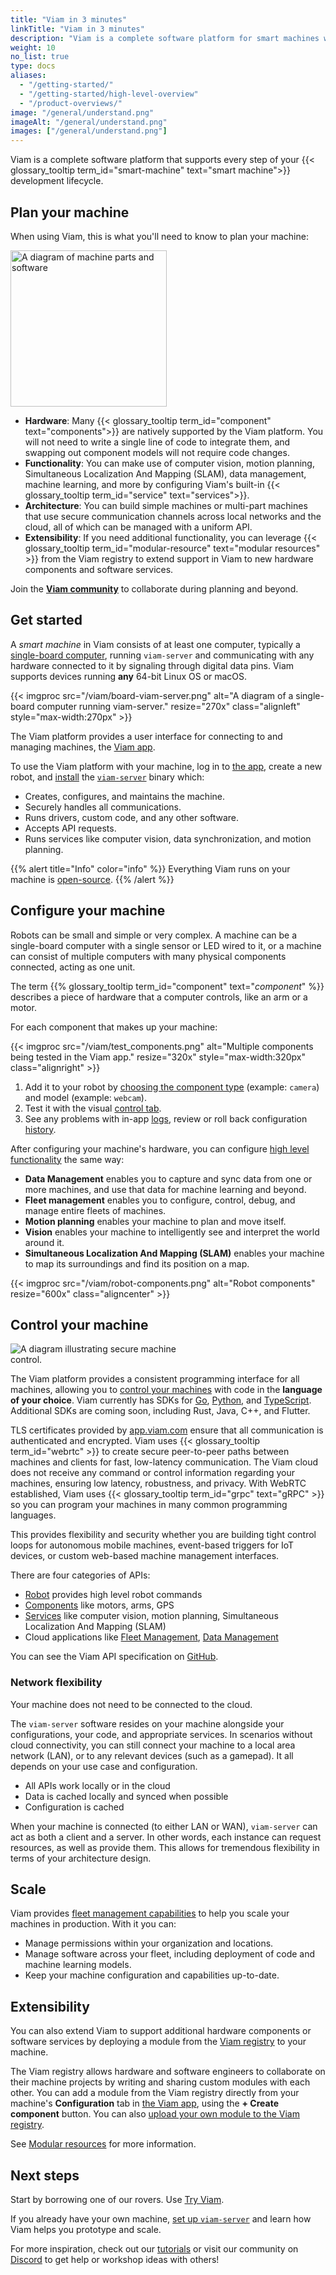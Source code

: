 ```yaml
---
title: "Viam in 3 minutes"
linkTitle: "Viam in 3 minutes"
description: "Viam is a complete software platform for smart machines which provides modular components and services for vision, motion, SLAM, ML, and data management."
weight: 10
no_list: true
type: docs
aliases:
  - "/getting-started/"
  - "/getting-started/high-level-overview"
  - "/product-overviews/"
image: "/general/understand.png"
imageAlt: "/general/understand.png"
images: ["/general/understand.png"]
---
```


Viam is a complete software platform that supports every step of your {{< glossary_tooltip term_id="smart-machine" text="smart machine">}} development lifecycle.

## Plan your machine

When using Viam, this is what you'll need to know to plan your machine:

<img src="https://assets-global.website-files.com/62fba5686b6d47fe2a1ed2a6/633d91b848050946efcf0690_viam-overview-illustrations-build.svg" alt="A diagram of machine parts and software" class="alignright" style="width:250px;"></img>

- **Hardware**:
  Many {{< glossary_tooltip term_id="component" text="components">}} are natively supported by the Viam platform.
  You will not need to write a single line of code to integrate them, and swapping out component models will not require code changes.
- **Functionality**:
  You can make use of computer vision, motion planning, Simultaneous Localization And Mapping (SLAM), data management, machine learning, and more by configuring Viam's built-in {{< glossary_tooltip term_id="service" text="services">}}.
- **Architecture**:
  You can build simple machines or multi-part machines that use secure communication channels across local networks and the cloud, all of which can be managed with a uniform API.
- **Extensibility**: If you need additional functionality, you can leverage {{< glossary_tooltip term_id="modular-resource" text="modular resources" >}} from the Viam registry to extend support in Viam to new hardware components and software services.

Join the [**Viam community**](https://discord.gg/viam) to collaborate during planning and beyond.

## Get started

A _smart machine_ in Viam consists of at least one computer, typically a [single-board computer](/installation/), running `viam-server` and communicating with any hardware connected to it by signaling through digital data pins.
Viam supports devices running **any** 64-bit Linux OS or macOS.

{{< imgproc src="/viam/board-viam-server.png" alt="A diagram of a single-board computer running viam-server." resize="270x" class="alignleft" style="max-width:270px" >}}

The Viam platform provides a user interface for connecting to and managing machines, the [Viam app](https://app.viam.com/).

To use the Viam platform with your machine, log in to [the app](https://app.viam.com/), create a new robot, and [install](/installation/) the [`viam-server`](https://github.com/viamrobotics/rdk) binary which:

- Creates, configures, and maintains the machine.
- Securely handles all communications.
- Runs drivers, custom code, and any other software.
- Accepts API requests.
- Runs services like computer vision, data synchronization, and motion planning.

{{% alert title="Info" color="info" %}}
Everything Viam runs on your machine is [open-source](https://github.com/viamrobotics).
{{% /alert %}}

## Configure your machine

Robots can be small and simple or very complex.
A machine can be a single-board computer with a single sensor or LED wired to it, or a machine can consist of multiple computers with many physical components connected, acting as one unit.

The term {{% glossary_tooltip term_id="component" text="_component_" %}} describes a piece of hardware that a computer controls, like an arm or a motor.

For each component that makes up your machine:

<p>
{{< imgproc src="/viam/test_components.png" alt="Multiple components being tested in the Viam app." resize="320x" style="max-width:320px" class="alignright" >}}
</p>

1. Add it to your robot by [choosing the component type](/manage/configuration/#components) (example: `camera`) and model (example: `webcam`).
2. Test it with the visual [control tab](/manage/fleet/robots/#control).
3. See any problems with in-app [logs](/manage/fleet/robots/#logs), review or roll back configuration [history](/manage/fleet/robots/#history).

After configuring your machine's hardware, you can configure [high level functionality](/services/) the same way:

- **Data Management** enables you to capture and sync data from one or more machines, and use that data for machine learning and beyond.
- **Fleet management** enables you to configure, control, debug, and manage entire fleets of machines.
- **Motion planning** enables your machine to plan and move itself.
- **Vision** enables your machine to intelligently see and interpret the world around it.
- **Simultaneous Localization And Mapping (SLAM)** enables your machine to map its surroundings and find its position on a map.

<div>
{{< imgproc src="/viam/robot-components.png" alt="Robot components" resize="600x" class="aligncenter" >}}
</div>

## Control your machine

<img src="https://assets-global.website-files.com/62fba5686b6d47fe2a1ed2a6/63334e5e19a68d329b1c5b0e_viam-overview-illustrations-manage.svg" alt="A diagram illustrating secure machine control." class="alignleft" style="max-width:270px;"></img>

The Viam platform provides a consistent programming interface for all machines, allowing you to [control your machines](/program/apis/) with code in the **language of your choice**.
Viam currently has SDKs for [Go](https://pkg.go.dev/go.viam.com/rdk), [Python](https://python.viam.dev/), and [TypeScript](https://ts.viam.dev/).
Additional SDKs are coming soon, including Rust, Java, C++, and Flutter.

TLS certificates provided by [app.viam.com](https://app.viam.com) ensure that all communication is authenticated and encrypted.
Viam uses {{< glossary_tooltip term_id="webrtc" >}} to create secure peer-to-peer paths between machines and clients for fast, low-latency communication.
The Viam cloud does not receive any command or control information regarding your machines, ensuring low latency, robustness, and privacy.
With WebRTC established, Viam uses {{< glossary_tooltip term_id="grpc" text="gRPC" >}} so you can program your machines in many common programming languages.

This provides flexibility and security whether you are building tight control loops for autonomous mobile machines, event-based triggers for IoT devices, or custom web-based machine management interfaces.

There are four categories of APIs:

- [Robot](https://github.com/viamrobotics/api/blob/main/proto/viam/robot/v1/robot.proto) provides high level robot commands
- [Components](/components/) like motors, arms, GPS
- [Services](/services/) like computer vision, motion planning, Simultaneous Localization And Mapping (SLAM)
- Cloud applications like [Fleet Management](/manage/fleet/), [Data Management](/manage/data/)

You can see the Viam API specification on [GitHub](https://github.com/viamrobotics/api).

### Network flexibility

Your machine does not need to be connected to the cloud.

The `viam-server` software resides on your machine alongside your configurations, your code, and appropriate services.
In scenarios without cloud connectivity, you can still connect your machine to a local area network (LAN), or to any relevant devices (such as a gamepad).
It all depends on your use case and configuration.

- All APIs work locally or in the cloud
- Data is cached locally and synced when possible
- Configuration is cached

When your machine is connected (to either LAN or WAN), `viam-server` can act as both a client and a server.
In other words, each instance can request resources, as well as provide them.
This allows for tremendous flexibility in terms of your architecture design.

## Scale

Viam provides [fleet management capabilities](/manage/fleet/) to help you scale your machines in production.
With it you can:

- Manage permissions within your organization and locations.
- Manage software across your fleet, including deployment of code and machine learning models.
- Keep your machine configuration and capabilities up-to-date.

## Extensibility

You can also extend Viam to support additional hardware components or software services by deploying a module from the [Viam registry](https://app.viam.com/registry) to your machine.

The Viam registry allows hardware and software engineers to collaborate on their machine projects by writing and sharing custom modules with each other.
You can add a module from the Viam registry directly from your machine's **Configuration** tab in [the Viam app](https://app.viam.com/), using the **+ Create component** button.
You can also [upload your own module to the Viam registry](/registry/upload/).

See [Modular resources](/registry/) for more information.

## Next steps

Start by borrowing one of our rovers.
Use [Try Viam](/try-viam/).

If you already have your own machine, [set up `viam-server`](/installation/) and learn how Viam helps you prototype and scale.

For more inspiration, check out our [tutorials](/tutorials/) or visit our community on [Discord](https://discord.gg/viam) to get help or workshop ideas with others!
